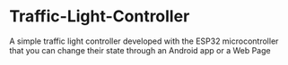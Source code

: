# Traffic-Light-Controller
A simple traffic light controller developed with the ESP32 microcontroller that you can change their state through an Android app or a Web Page

